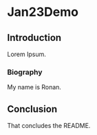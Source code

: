 # Jan23Demo

## Introduction
Lorem Ipsum.

### Biography
My name is Ronan.

## Conclusion
That concludes the README.
